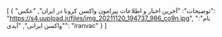 [
  {
    "توضیحات": "آخرین اخبار و اطلاعات پیرامون واکسن کرونا در ایران",
    "عکس": "https://s4.uupload.ir/files/img_20211120_194737_986_co9n.jpg",
    "نام": "واکسن ایرانی",
    "آیدی": "iranvac"
  }
]
